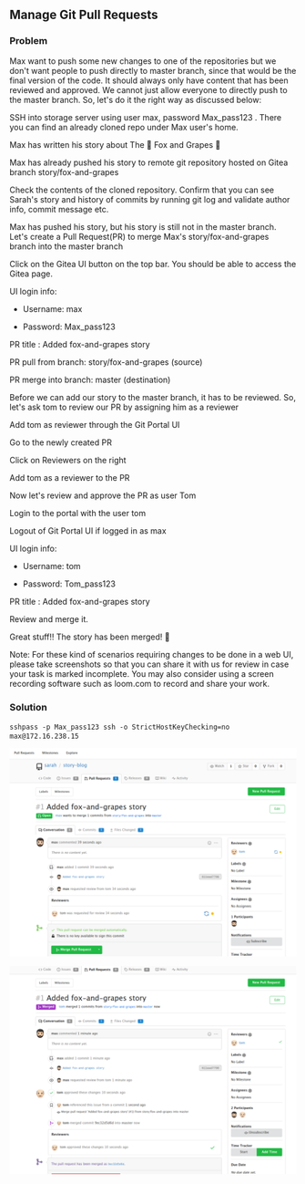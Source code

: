 ## Manage Git Pull Requests

### Problem

Max want to push some new changes to one of the repositories but we don't want people to push directly to master branch,
since that would be the final version of the code. It should always only have content that has been reviewed and
approved. We cannot just allow everyone to directly push to the master branch. So, let's do it the right way as
discussed below:

SSH into storage server using user max, password Max_pass123 . There you can find an already cloned repo under Max
user's home.

Max has written his story about The 🦊 Fox and Grapes 🍇

Max has already pushed his story to remote git repository hosted on Gitea branch story/fox-and-grapes

Check the contents of the cloned repository. Confirm that you can see Sarah's story and history of commits by running
git log and validate author info, commit message etc.

Max has pushed his story, but his story is still not in the master branch. Let's create a Pull Request(PR) to merge
Max's story/fox-and-grapes branch into the master branch

Click on the Gitea UI button on the top bar. You should be able to access the Gitea page.

UI login info:

- Username: max

- Password: Max_pass123

PR title : Added fox-and-grapes story

PR pull from branch: story/fox-and-grapes (source)

PR merge into branch: master (destination)

Before we can add our story to the master branch, it has to be reviewed. So, let's ask tom to review our PR by assigning
him as a reviewer

Add tom as reviewer through the Git Portal UI

Go to the newly created PR

Click on Reviewers on the right

Add tom as a reviewer to the PR

Now let's review and approve the PR as user Tom

Login to the portal with the user tom

Logout of Git Portal UI if logged in as max

UI login info:

- Username: tom

- Password: Tom_pass123

PR title : Added fox-and-grapes story

Review and merge it.

Great stuff!! The story has been merged! 👏

Note: For these kind of scenarios requiring changes to be done in a web UI, please take screenshots so that you can
share it with us for review in case your task is marked incomplete. You may also consider using a screen recording
software such as loom.com to record and share your work.

### Solution

```shell
sshpass -p Max_pass123 ssh -o StrictHostKeyChecking=no max@172.16.238.15
```

![Review Pull Request](img.png)

![Merge Pull Request](img_1.png)